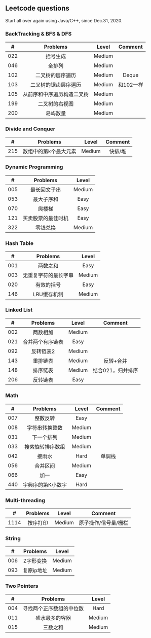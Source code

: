 ## Leetcode questions

Start all over again using Java/C++, since Dec.31, 2020.

### BackTracking & BFS & DFS
|#|Problems|Level|Comment|
|:-:|:-: | :-: | :-: |
|022|括号生成|Medium||
|046|全排列|Medium||
|102|二叉树的层序遍历|Medium|Deque|
|103|二叉树的锯齿层序遍历|Medium|和102一样|
|105|从前序和中序遍历构造二叉树|Medium||
|199|二叉树的右视图|Medium||
|200|岛屿数量|Medium||

### Divide and Conquer
|#|Problems|Level|Comment|
|:-:|:-: | :-: | :-: |
|215|数组中的第k个最大元素|Medium|快排/堆|

### Dynamic Programming
|#|Problems|Level|
|:-:|:-: | :-: |
|005|最长回文子串|Medium|
|053|最大子序和|Easy|
|070|爬楼梯|Easy|
|121|买卖股票的最佳时机|Easy|
|322|零钱兑换|Medium|

### Hash Table
|#|Problems|Level|
|:-:|:-: | :-: |
|001|两数之和|Easy|
|003|无重复字符的最长字串|Medium|
|020|有效的括号|Easy|
|146|LRU缓存机制|Medium|

### Linked List
|#|Problems|Level|Comment|
|:-:|:-: | :-: |:-: |
|002|两数相加|Medium||
|021|合并两个有序链表|Easy||
|092|反转链表2|Medium||
|143|重排链表|Medium|反转+合并|
|148|排序链表|Medium|结合021，归并排序|
|206|反转链表|Easy||

### Math
 |#|Problems|Level|Comment|
 |:-:|:-: | :-: |:-: |
 |007|整数反转|Easy||
 |008|字符串转换整数|Medium||
 |031|下一个排列|Medium||
 |033|搜索旋转排序数组|Medium||
 |042|接雨水|Hard|单调栈|
 |056|合并区间|Medium||
 |066|加一|Easy||
 |440|字典序的第K小数字|Hard||
 
### Multi-threading
|#|Problems|Level|Comment|
|:-:|:-: | :-: | :-: |
|1114|按序打印|Medium|原子操作/信号量/栅栏|

 ### String
 |#|Problems|Level|
 |:-:|:-: | :-: |
 |006|Z字形变换|Medium|
 |093|复原ip地址|Medium|

 ### Two Pointers
 |#|Problems|Level|
 |:-:|:-: | :-: |
 |004|寻找两个正序数组的中位数|Hard|
 |011|盛水最多的容器|Medium|
 |015|三数之和|Medium|
